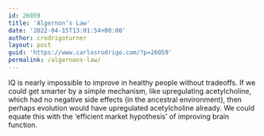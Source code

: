 ```yaml
---
id: 26059
title: 'Algernon’s Law'
date: '2022-04-15T13:01:54+00:00'
author: crodrigoturner
layout: post
guid: 'https://www.carlosrodrigo.com/?p=26059'
permalink: /algernons-law/
---
```


IQ is nearly impossible to improve in healthy people without tradeoffs. If we could get smarter by a simple mechanism, like upregulating acetylcholine, which had no negative side effects (in the ancestral environment), then perhaps evolution would have upregulated acetylcholine already. We could equate this with the ‘efficient market hypothesis’ of improving brain function.
